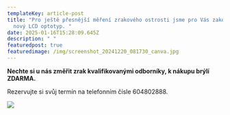 ```yaml
---
templateKey: article-post
title: "Pro ještě přesnější měření zrakového ostrosti jsme pro Vás zakoupili
  nový LCD optotyp. "
date: 2025-01-16T15:28:09.645Z
description: " "
featuredpost: true
featuredimage: /img/screenshot_20241220_081730_canva.jpg
---
```

**Nechte si u nás změřit zrak kvalifikovanými odborníky, k nákupu brýlí ZDARMA.** 

Rezervujte si svůj termín na telefonním čísle 604802888.

![](/img/screenshot_20241220_081730_canva.jpg)